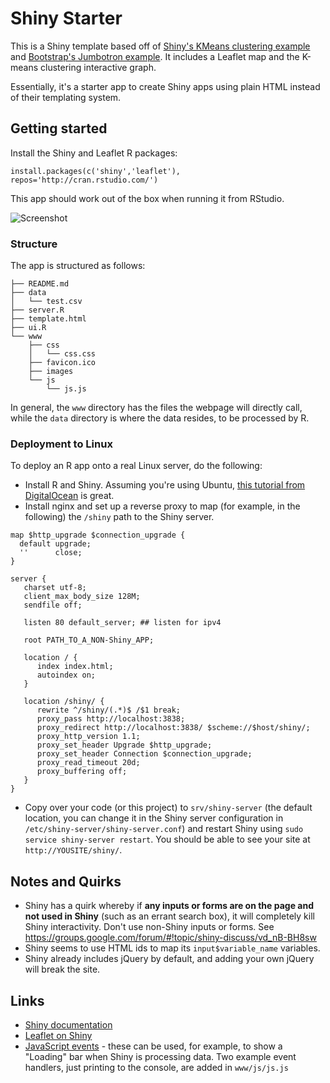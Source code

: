 # Shiny Starter

This is a Shiny template based off of [Shiny's KMeans clustering example](https://shiny.rstudio.com/gallery/kmeans-example.html) and [Bootstrap's Jumbotron example](https://getbootstrap.com/docs/4.0/examples/jumbotron/). It includes a Leaflet map and the K-means clustering interactive graph.

Essentially, it's a starter app to create Shiny apps using plain HTML instead of their templating system.

## Getting started

Install the Shiny and Leaflet R packages:

```
install.packages(c('shiny','leaflet'), repos='http://cran.rstudio.com/')
```

This app should work out of the box when running it from RStudio.

![Screenshot](https://raw.githubusercontent.com/chintogtokh/Shiny-starter/master/www/images/screenshot.png)

### Structure
The app is structured as follows:

```
├── README.md
├── data
│   └── test.csv
├── server.R
├── template.html
├── ui.R
└── www
    ├── css
    │   └── css.css
    ├── favicon.ico
    ├── images
    └── js
        └── js.js
```

In general, the `www` directory has the files the webpage will directly call, while the `data` directory is where the data resides, to be processed by R.


### Deployment to Linux

To deploy an R app onto a real Linux server, do the following:

* Install R and Shiny. Assuming you're using Ubuntu, [this tutorial from DigitalOcean](digitalocean.com/community/tutorials/how-to-set-up-shiny-server-on-ubuntu-16-04) is great.
* Install nginx and set up a reverse proxy to map (for example, in the following) the `/shiny` path to the Shiny server.

```
map $http_upgrade $connection_upgrade {
  default upgrade;
  ''      close;
}

server {
   charset utf-8;
   client_max_body_size 128M;
   sendfile off;

   listen 80 default_server; ## listen for ipv4

   root PATH_TO_A_NON-Shiny_APP;

   location / {
      index index.html;
      autoindex on;
   }

   location /shiny/ {
      rewrite ^/shiny/(.*)$ /$1 break;
      proxy_pass http://localhost:3838;
      proxy_redirect http://localhost:3838/ $scheme://$host/shiny/;
      proxy_http_version 1.1;
      proxy_set_header Upgrade $http_upgrade;
      proxy_set_header Connection $connection_upgrade;
      proxy_read_timeout 20d;
      proxy_buffering off;
   }
}
```
* Copy over your code (or this project) to `srv/shiny-server` (the default location, you can change it in the Shiny server configuration in `/etc/shiny-server/shiny-server.conf`) and restart Shiny using `sudo service shiny-server restart`. You should be able to see your site at `http://YOUSITE/shiny/`.

## Notes and Quirks
* Shiny has a quirk whereby if **any inputs or forms are on the page and not used in Shiny** (such as an errant search box), it will completely kill Shiny interactivity. Don't use non-Shiny inputs or forms. See https://groups.google.com/forum/#!topic/shiny-discuss/vd_nB-BH8sw
* Shiny seems to use HTML ids to map its `input$variable_name` variables.
* Shiny already includes jQuery by default, and adding your own jQuery will break the site.

## Links
* [Shiny documentation](https://shiny.rstudio.com/articles/basics.html)
* [Leaflet on Shiny](https://rstudio.github.io/leaflet/shiny.html)
* [JavaScript events](https://shiny.rstudio.com/articles/js-events.html) - these can be used, for example, to show a "Loading" bar when Shiny is processing data. Two example event handlers, just printing to the console, are added in `www/js/js.js`
